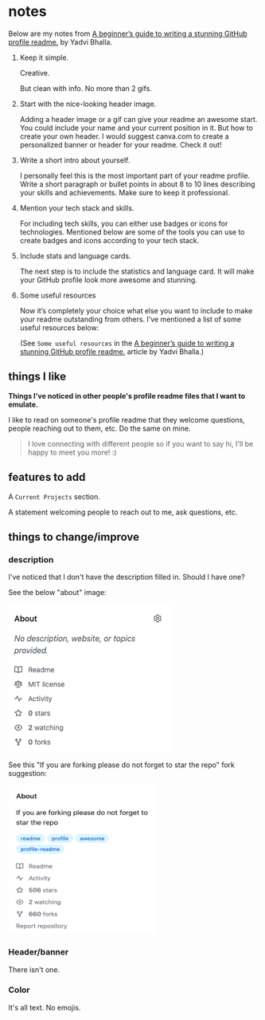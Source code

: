 # notes

Below are my notes from [A beginner’s guide to writing a stunning GitHub profile readme.](https://medium.com/theleanprogrammer/a-beginner-guide-to-writing-a-stunning-github-profile-readme-6ee0e211f5a8) by Yadvi Bhalla.

1. Keep it simple.

   Creative.

   But clean with info. No more than 2 gifs.

2. Start with the nice-looking header image.

   Adding a header image or a gif can give your readme an awesome start. You could include your name and your current position in it. But how to create your own header. I would suggest canva.com to create a personalized banner or header for your readme. Check it out!

3. Write a short intro about yourself.

   I personally feel this is the most important part of your readme profile. Write a short paragraph or bullet points in about 8 to 10 lines describing your skills and achievements. Make sure to keep it professional.

4. Mention your tech stack and skills.

   For including tech skills, you can either use badges or icons for technologies. Mentioned below are some of the tools you can use to create badges and icons according to your tech stack.

5. Include stats and language cards.

   The next step is to include the statistics and language card. It will make your GitHub profile look more awesome and stunning.

6. Some useful resources

   Now it’s completely your choice what else you want to include to make your readme outstanding from others. I’ve mentioned a list of some useful resources below:

   (See `Some useful resources` in the [A beginner’s guide to writing a stunning GitHub profile readme.](https://medium.com/theleanprogrammer/a-beginner-guide-to-writing-a-stunning-github-profile-readme-6ee0e211f5a8) article by Yadvi Bhalla.)

## things I like

**Things I've noticed in other people's profile readme files that I want to emulate.**

I like to read on someone's profile readme that they welcome questions, people reaching out to them, etc.
Do the same on mine.

> I love connecting with different people so if you want to say hi, I'll be happy to meet you more! :)

## features to add

A `Current Projects` section.

A statement welcoming people to reach out to me, ask questions, etc.

## things to change/improve

### description

I've noticed that I don't have the description filled in. Should I have one?

See the below "about" image:

![about](./about.png)

See this "If you are forking please do not forget to star the repo" fork suggestion:

<img src="./fork_suggestion.png" width="300" height="300">

### Header/banner

There isn't one.

### Color

It's all text. No emojis.
